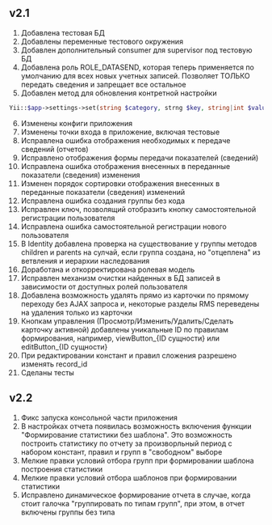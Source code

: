 v2.1
-
1. Добавлена тестовая БД
2. Добавлены переменные тестового окружения
3. Добавлен дополнительный consumer для supervisor под тестовую БД
4. Добавлена роль ROLE_DATASEND, которая теперь применяется по умолчанию для всех новых учетных записей. Позволяет ТОЛЬКО передать сведения и запрещает все остальное
5. Добавлен метод для обновления контретной настройки
```php
Yii::$app->settings->set(string $category, strng $key, string|int $value);
```
6. Изменены конфиги приложения
7. Изменены точки входа в приложение, включая тестовые
8. Исправлена ошибка отображения необходимых к передаче сведений (отчетов)
9. Исправлено отображения формы передачи показателей (сведений)
10. Исправлена ошибка отображения внесенных в переданные показатели (сведения) изменения
11. Изменен порядок сортировки отображения внесенных в переданные показатели (сведения) изменений
12. Исправлена ошибка создания группы без кода
13. Исправлен ключ, позволящий отобразить кнопку самостоятельной регистрации пользователя
14. Исправлена ошибка самостоятельной регистрации нового пользователя
15. В Identity добавлена проверка на существование у группы методов children и parents на сулчай, если группа создана, но "отцеплена" из ветвления и иерархии наследования
16. Доработана и откорректирована ролевая модель
17. Исправлен механизм очистки найденных в БД записей в зависимости от доступных ролей пользователя
18. Добавлена возможность удалять прямо из карточки по прямому переходу без AJAX запроса и, некоторые разделы RMS переведены на удаления только из карточки
19. Кнопкам управления (Просмотр/Изменить/Удалить/Сделать карточку активной) добавлены уникальные ID по правилам формирования, например, viewButton_{ID сущности} или editButton_{ID сущности}
20. При редактировании констант и правил сложения разрешено изменять record_id
21. Сделаны тесты


v2.2
-
1. Фикс запуска консольной части приложения
2. В настройках отчета появилась возможность включения функции "Формирование статистики без шаблона". Это возможность построить статистику по отчету за произворльный период с набором констант, правил и групп в "свободном" выборе
3. Мелкие правки условий отбора групп при формировании шаблона построения статистики
4. Мелкие правки условий отбора шаблонов при формировании статистики
5. Исправлено динамическое формирование отчета в случае, когда стоит галочка "группировать по типам групп", при этом, в отчет включены группы без типа